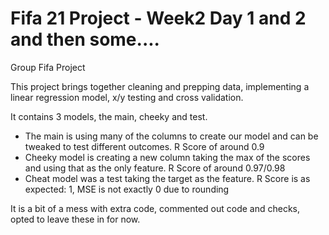 # Fifa 21 Project - Week2 Day 1 and 2 and then some....
Group Fifa Project

This project brings together cleaning and prepping data, implementing a linear regression model, x/y testing and cross validation.

It contains 3 models, the main, cheeky and test.

- The main is using many of the columns to create our model and can be tweaked to test different outcomes. R Score of around 0.9
- Cheeky model is creating a new column taking the max of the scores and using that as the only feature. R Score of around 0.97/0.98
- Cheat model was a test taking the target as the feature. R Score is as expected: 1, MSE is not exactly 0 due to rounding

It is a bit of a mess with extra code, commented out code and checks, opted to leave these in for now.
